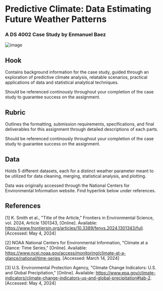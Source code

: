 # Predictive Climate: Data Estimating Future Weather Patterns
### A DS 4002 Case Study by Enmanuel Baez

![image](https://github.com/ejb6f/DS4002_CS3/assets/77286019/c0d37b57-c0b1-4924-aecf-9ca7260dc78a)

## Hook
Contains background information for the case study, guided through an exploration of predictive climate analysis, relatable scenarios, practical applications of data and statistical analytical techniques.

Should be referenced continously throughout your completion of the case study to guarantee success on the assignment.

## Rubric
Outlines the formatting, submission requirements, specifications, and final deliverables for this assignment through detailed descriptions of each parts.

Should be referenced continously throughout your completion of the case study to guarantee success on the assignment.

## Data
Holds 5 different datasets, each for a distinct weather parameter meant to be utilized for data cleaning, merging, statistical analysis, and plotting.

Data was originally accessed through the National Centers for Environmental Information website. Find hyperlink below under references.

## References
[1] K. Smith et al., "Title of the Article," Frontiers in Environmental Science, vol. 2024, Article 1301343, [Online]. Available: https://www.frontiersin.org/articles/10.3389/fenvs.2024.1301343/full. [Accessed: May 4, 2024]

[2] NOAA National Centers for Environmental Information, "Climate at a Glance: Time Series," [Online]. Available: https://www.ncei.noaa.gov/access/monitoring/climate-at-a-glance/national/time-series. [Accessed: March 14, 2024]

[3] U.S. Environmental Protection Agency, "Climate Change Indicators: U.S. and Global Precipitation," [Online]. Available: https://www.epa.gov/climate-indicators/climate-change-indicators-us-and-global-precipitation#tab-2. [Accessed: May 4, 2024]
